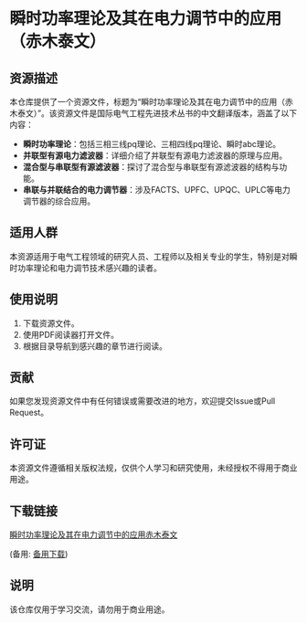# 瞬时功率理论及其在电力调节中的应用（赤木泰文）

## 资源描述

本仓库提供了一个资源文件，标题为“瞬时功率理论及其在电力调节中的应用（赤木泰文）”。该资源文件是国际电气工程先进技术丛书的中文翻译版本，涵盖了以下内容：

- **瞬时功率理论**：包括三相三线pq理论、三相四线pq理论、瞬时abc理论。
- **并联型有源电力滤波器**：详细介绍了并联型有源电力滤波器的原理与应用。
- **混合型与串联型有源滤波器**：探讨了混合型与串联型有源滤波器的结构与功能。
- **串联与并联结合的电力调节器**：涉及FACTS、UPFC、UPQC、UPLC等电力调节器的综合应用。

## 适用人群

本资源适用于电气工程领域的研究人员、工程师以及相关专业的学生，特别是对瞬时功率理论和电力调节技术感兴趣的读者。

## 使用说明

1. 下载资源文件。
2. 使用PDF阅读器打开文件。
3. 根据目录导航到感兴趣的章节进行阅读。

## 贡献

如果您发现资源文件中有任何错误或需要改进的地方，欢迎提交Issue或Pull Request。

## 许可证

本资源文件遵循相关版权法规，仅供个人学习和研究使用，未经授权不得用于商业用途。

## 下载链接
[瞬时功率理论及其在电力调节中的应用赤木泰文](https://pan.quark.cn/s/f9985d949581) 

(备用: [备用下载](https://pan.baidu.com/s/1RHdA8Jiv0hanseGkjsyaFw?pwd=1234))

## 说明

该仓库仅用于学习交流，请勿用于商业用途。
